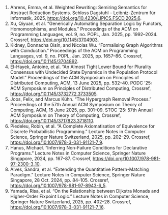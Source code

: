1. Ahrens, Emma, et al. Weighted Rewriting: Semiring Semantics for Abstract Reduction Systems. Schloss Dagstuhl – Leibniz-Zentrum für Informatik, 2025, <https://doi.org/10.4230/LIPICS.FSCD.2025.6>.
1. Xu, Qiyuan, et al. “Generically Automating Separation Logic by Functors, Homomorphisms, and Modules.” Proceedings of the ACM on Programming Languages, vol. 9, no. POPL, Jan. 2025, pp. 1992–2024. Crossref, <https://doi.org/10.1145/3704903>.
1. Kidney, Donnacha Oisín, and Nicolas Wu. “Formalising Graph Algorithms with Coinduction.” Proceedings of the ACM on Programming Languages, vol. 9, no. POPL, Jan. 2025, pp. 1657–86. Crossref, <https://doi.org/10.1145/3704892>.
1. El-Hayek, Antoine, et al. “An Almost Tight Lower Bound for Plurality Consensus with Undecided State Dynamics in the Population Protocol Model.” Proceedings of the ACM Symposium on Principles of Distributed Computing, ACM, 13 June 2025, pp. 532–40. PODC ’25: ACM Symposium on Principles of Distributed Computing, Crossref, <https://doi.org/10.1145/3732772.3733505>.
1. Joos, Felix, and Marcus Kühn. “The Hypergraph Removal Process.” Proceedings of the 57th Annual ACM Symposium on Theory of Computing, ACM, 15 June 2025, pp. 301–09. STOC ’25: 57th Annual ACM Symposium on Theory of Computing, Crossref, <https://doi.org/10.1145/3717823.3718110>.
1. Piedeleu, Robin, et al. “A Complete Axiomatisation of Equivalence for Discrete Probabilistic Programming.” Lecture Notes in Computer Science, Springer Nature Switzerland, 2025, pp. 202–29. Crossref, <https://doi.org/10.1007/978-3-031-91121-7_9>.
1. Hanus, Michael. “Inferring Non-Failure Conditions for Declarative Programs.” Lecture Notes in Computer Science, Springer Nature Singapore, 2024, pp. 167–87. Crossref, <https://doi.org/10.1007/978-981-97-2300-3_10>.
1. Alves, Sandra, et al. “Extending the Quantitative Pattern-Matching Paradigm.” Lecture Notes in Computer Science, Springer Nature Singapore, 28 Oct. 2024, pp. 84–105. Crossref, <https://doi.org/10.1007/978-981-97-8943-6_5>.
1. Yamada, Risa, et al. “On the Relationship between Dijkstra Monads and Higher-Order Fixpoint Logic.” Lecture Notes in Computer Science, Springer Nature Switzerland, 2025, pp. 402–28. Crossref, <https://doi.org/10.1007/978-3-031-91121-7_16>.

